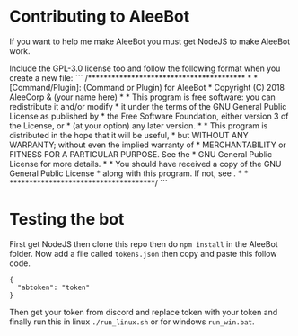 # Contributing to AleeBot
<p>If you want to help me make AleeBot you must get NodeJS to make AleeBot work.</p>
Include the GPL-3.0 license too and follow the following format when you create a new file:
```
/****************************************
 * 
 *   [Command/Plugin]: (Command or Plugin) for AleeBot
 *   Copyright (C) 2018 AleeCorp & (your name here)
 *
 *   This program is free software: you can redistribute it and/or modify
 *   it under the terms of the GNU General Public License as published by
 *   the Free Software Foundation, either version 3 of the License, or
 *   (at your option) any later version.
 *
 *   This program is distributed in the hope that it will be useful,
 *   but WITHOUT ANY WARRANTY; without even the implied warranty of
 *   MERCHANTABILITY or FITNESS FOR A PARTICULAR PURPOSE.  See the
 *   GNU General Public License for more details.
 *
 *   You should have received a copy of the GNU General Public License
 *   along with this program.  If not, see <http://www.gnu.org/licenses/>.
 * 
 * *************************************/
```

# Testing the bot

First get NodeJS then clone this repo then do `npm install` in the AleeBot folder. Now add a file called `tokens.json` then copy and paste this follow code.
```
{
  "abtoken": "token"
}
```
Then get your token from discord and replace token with your token and finally run this in linux `./run_linux.sh` or for windows `run_win.bat`.
